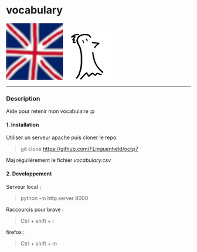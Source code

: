 # vocabulary
![Logo Just Stream It](https://raw.githubusercontent.com/FLinguenheld/vocabulary/main/favicon.png "Logo")
![Logo FLinguenheld](https://raw.githubusercontent.com/FLinguenheld/vocabulary/main/forelif.png "Pouet")

****
### Description
Aide pour retenir mon vocabulaire :p

#### 1. Installation
Utiliser un serveur apache puis cloner le repo:
>git clone https://github.com/FLinguenheld/ocrp7

Maj régulièrement le fichier *vocabulary.csv*

#### 2. Developpement
Serveur local :
>python -m http.server 8000

Raccourcis pour brave :
>Ctrl + shift + i

firefox :
>Ctrl + shift + m
